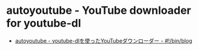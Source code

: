 autoyoutube - YouTube downloader for youtube-dl
===============================================

* [autoyoutube - youtube-dlを使ったYouTubeダウンローダー - #!/bin/blog](http://mofigan.posterous.com/autoyoutube-youtube-dlyoutube)
